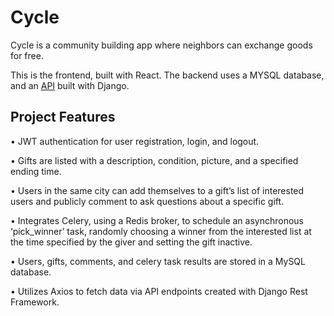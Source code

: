 # Cycle

Cycle is a community building app where neighbors can exchange goods for free.

This is the frontend, built with React. The backend uses a MYSQL database, and an [API](https://github.com/robindano/cycle-api-django) built with Django.

## Project Features

• JWT authentication for user registration, login, and logout.

• Gifts are listed with a description, condition, picture, and a specified ending time.

• Users in the same city can add themselves to a gift’s list of interested users and publicly comment to ask questions about a specific gift.

• Integrates Celery, using a Redis broker, to schedule an asynchronous ‘pick_winner’ task, randomly choosing a winner from the interested list at the time specified by the giver and setting the gift inactive.

• Users, gifts, comments, and celery task results are stored in a MySQL database.

• Utilizes Axios to fetch data via API endpoints created with Django Rest Framework.
